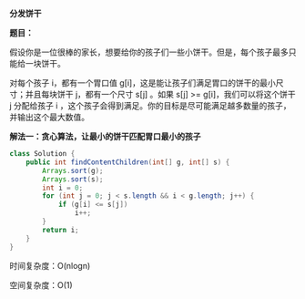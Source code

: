 **分发饼干**

**题目：**

假设你是一位很棒的家长，想要给你的孩子们一些小饼干。但是，每个孩子最多只能给一块饼干。

对每个孩子 i，都有一个胃口值 g[i]，这是能让孩子们满足胃口的饼干的最小尺寸；并且每块饼干 j，都有一个尺寸 s[j] 。如果 s[j] >= g[i]，我们可以将这个饼干 j 分配给孩子 i ，这个孩子会得到满足。你的目标是尽可能满足越多数量的孩子，并输出这个最大数值。



**解法一：贪心算法，让最小的饼干匹配胃口最小的孩子**

```java
class Solution {
    public int findContentChildren(int[] g, int[] s) {
        Arrays.sort(g);
        Arrays.sort(s);
        int i = 0;
        for (int j = 0; j < s.length && i < g.length; j++) {
            if (g[i] <= s[j])
                i++;
        }
        return i;
    }
}
```

时间复杂度：O(nlogn)

空间复杂度：O(1)